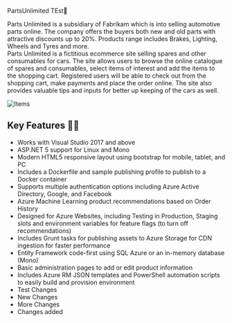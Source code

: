  PartsUnlimited TEst🚒

Parts Unlimited is a subsidiary of Fabrikam which is into selling automotive parts online. The company offers the buyers both new and old parts with attractive discounts up to 20%. Products range includes Brakes, Lighting, Wheels and Tyres and more. <br/>
Parts Unlimited is a fictitious ecommerce site selling spares and other consumables for cars. The site allows users to browse the online catalogue of spares and consumables, select items of interest and add the items to the shopping cart. Registered users will be able to check out from the shopping cart, make payments and place the order online. The site also provides valuable tips and inputs for better up keeping of the cars as well.

![Items](https://user-images.githubusercontent.com/62549278/113146427-486a5f80-924d-11eb-8f51-7b694ff7895a.png)

## Key Features 📢💥

- Works with Visual Studio 2017 and above
- ASP.NET  5 support for Linux and Mono
- Modern HTML5 responsive layout using bootstrap for mobile, tablet, and PC
- Includes a Dockerfile and sample publishing profile to publish to a Docker container
- Supports multiple authentication options including Azure Active Directory, Google, and Facebook
- Azure Machine Learning product recommendations based on Order History
- Designed for Azure Websites, including Testing in Production, Staging slots and environment variables for feature flags (to turn off recommendations)
- Includes Grunt tasks for publishing assets to Azure Storage for CDN ingestion for faster performance
- Entity Framework code-first using SQL Azure or an in-memory database (Mono)
- Basic administration pages to add or edit product information
- Includes Azure RM JSON templates and PowerShell automation scripts to easily build and provision environment
- Test Changes
- New Changes
- More Changes
- Changes added
